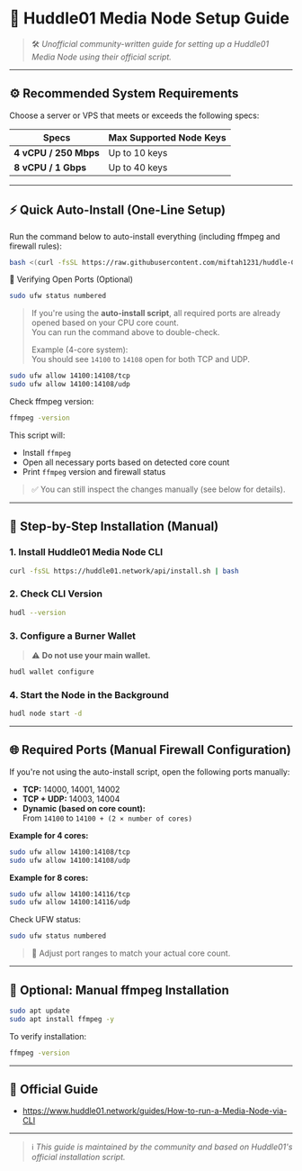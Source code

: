 # 🚀 Huddle01 Media Node Setup Guide

> 🛠️ *Unofficial community-written guide for setting up a Huddle01 Media Node using their official script.*

---

## ⚙️ Recommended System Requirements

Choose a server or VPS that meets or exceeds the following specs:

| Specs                  | Max Supported Node Keys |
|------------------------|--------------------------|
| **4 vCPU / 250 Mbps**  | Up to 10 keys            |
| **8 vCPU / 1 Gbps**    | Up to 40 keys            |

---

## ⚡ Quick Auto-Install (One-Line Setup)

Run the command below to auto-install everything (including ffmpeg and firewall rules):

```bash
bash <(curl -fsSL https://raw.githubusercontent.com/miftah1231/huddle-CLI/main/setup.sh)
```

🔧 Verifying Open Ports (Optional)

```bash
sudo ufw status numbered
```

> If you're using the **auto-install script**, all required ports are already opened based on your CPU core count.  
> You can run the command above to double-check.
> 
> Example (4-core system):  
> You should see `14100` to `14108` open for both TCP and UDP.

```bash
sudo ufw allow 14100:14108/tcp
sudo ufw allow 14100:14108/udp
```


Check ffmpeg version:
```bash
ffmpeg -version
```

This script will:
- Install `ffmpeg`
- Open all necessary ports based on detected core count
- Print `ffmpeg` version and firewall status

> ✅ You can still inspect the changes manually (see below for details).

---

## 🧭 Step-by-Step Installation (Manual)

### 1. Install Huddle01 Media Node CLI

```bash
curl -fsSL https://huddle01.network/api/install.sh | bash
```

### 2. Check CLI Version

```bash
hudl --version
```

### 3. Configure a Burner Wallet

> ⚠️ **Do not use your main wallet.**

```bash
hudl wallet configure
```

### 4. Start the Node in the Background

```bash
hudl node start -d
```

---

## 🌐 Required Ports (Manual Firewall Configuration)

If you're not using the auto-install script, open the following ports manually:

- **TCP:** 14000, 14001, 14002  
- **TCP + UDP:** 14003, 14004  
- **Dynamic (based on core count):**  
  From `14100` to `14100 + (2 × number of cores)`

**Example for 4 cores:**
```bash
sudo ufw allow 14100:14108/tcp
sudo ufw allow 14100:14108/udp
```

**Example for 8 cores:**
```bash
sudo ufw allow 14100:14116/tcp
sudo ufw allow 14100:14116/udp
```

Check UFW status:
```bash
sudo ufw status numbered
```

> 📌 Adjust port ranges to match your actual core count.

---

## 🧰 Optional: Manual ffmpeg Installation

```bash
sudo apt update
sudo apt install ffmpeg -y
```

To verify installation:
```bash
ffmpeg -version
```

---

## 📎 Official Guide

- https://www.huddle01.network/guides/How-to-run-a-Media-Node-via-CLI

---

> ℹ️ *This guide is maintained by the community and based on Huddle01's official installation script.*

